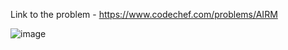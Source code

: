 Link to the problem - https://www.codechef.com/problems/AIRM


![image](https://github.com/Haleshot/Competitive-Programming/assets/57552973/f87187bd-103e-4468-bae7-f277f27eb05e)
